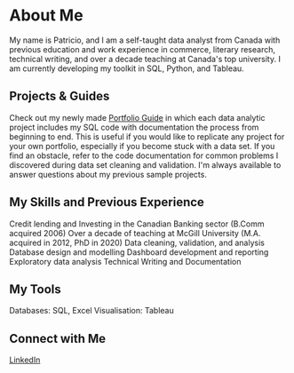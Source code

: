 # About Me
My name is Patricio, and I am a self-taught data analyst from Canada with previous education and work experience in commerce, literary research, technical writing, and over a decade teaching at Canada's top university. I am currently developing my toolkit in SQL, Python, and Tableau.

## Projects & Guides
Check out my newly made [Portfolio Guide](https://github.com/PatricioKobek/Portfolio_Guide) in which each data analytic project includes my SQL code with documentation the process from beginning to end. This is useful if you would like to replicate any project for your own portfolio, especially if you become stuck with a data set. If you find an obstacle, refer to the code documentation for common problems I discovered during data set cleaning and validation. I'm always available to answer questions about my previous sample projects.

## My Skills and Previous Experience
Credit lending and Investing in the Canadian Banking sector (B.Comm acquired 2006)
Over a decade of teaching at McGill University (M.A. acquired in 2012, PhD in 2020)
Data cleaning, validation, and analysis
Database design and modelling
Dashboard development and reporting
Exploratory data analysis
Technical Writing and Documentation

## My Tools 
Databases: SQL, Excel
Visualisation: Tableau

## Connect with Me 
[LinkedIn](https://www.linkedin.com/in/patricio-kobek/)



